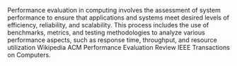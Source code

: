 Performance evaluation in computing involves the assessment of system performance to ensure that applications and systems meet desired levels of efficiency, reliability, and scalability. This process includes the use of benchmarks, metrics, and testing methodologies to analyze various performance aspects, such as response time, throughput, and resource utilization​ Wikipedia​​ ACM Performance Evaluation Review​​ IEEE Transactions on Computers​.